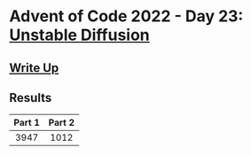 # Advent of Code 2022 - Day 23: [Unstable Diffusion](https://adventofcode.com/2022/day/23)

## [Write Up](https://github.com/CodingAP/advent-of-code/blob/main/writeups/2022/day23_writeup.md)
## Results
| Part 1 | Part 2 | 
|:---:|:---:|
| 3947 | 1012 |